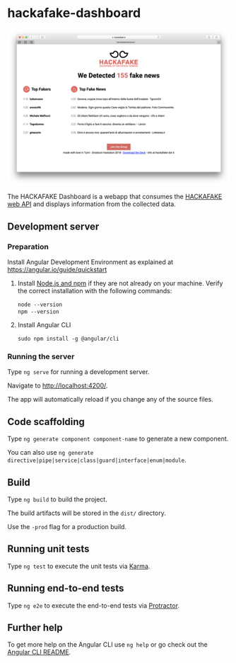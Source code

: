 # hackafake-dashboard

![Screen](screen.png)

The HACKAFAKE Dashboard is a webapp that consumes the [HACKAFAKE web API](https://api.hackafake.it) and displays information from the collected data.

## Development server

### Preparation

Install Angular Development Environment as explained at <https://angular.io/guide/quickstart>

1. Install [Node.js and npm](https://nodejs.org/en/download/) if they are not already on your machine. Verify the correct installation with the following commands:

    ```shell
    node --version
    npm --version
    ```

2. Install Angular CLI

    ```shell
    sudo npm install -g @angular/cli
    ```

### Running the server

Type `ng serve` for running a development server.

Navigate to <http://localhost:4200/>.

The app will automatically reload if you change any of the source files.

## Code scaffolding

Type `ng generate component component-name` to generate a new component.

You can also use `ng generate directive|pipe|service|class|guard|interface|enum|module`.

## Build

Type `ng build` to build the project.

The build artifacts will be stored in the `dist/` directory.

Use the `-prod` flag for a production build.

## Running unit tests

Type `ng test` to execute the unit tests via [Karma](https://karma-runner.github.io).

## Running end-to-end tests

Type `ng e2e` to execute the end-to-end tests via [Protractor](http://www.protractortest.org/).

## Further help

To get more help on the Angular CLI use `ng help` or go check out the [Angular CLI README](https://github.com/angular/angular-cli/blob/master/README.md).

<!-- EOF -->
